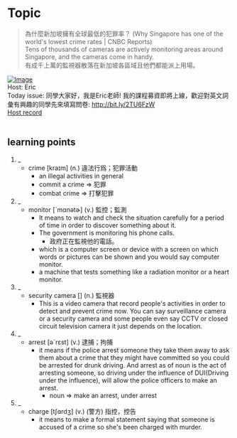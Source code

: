 # Topic

> 為什麼新加坡擁有全球最低的犯罪率？ (Why Singapore has one of the world's lowest crime rates | CNBC Reports) <br>
> Tens of thousands of cameras are actively monitoring areas around Singapore, and the cameras come in handy.  <br>
> 有成千上萬的監視器散落在新加坡各區域且他們都能派上用場。 <br>

[![Image](https://cdn.voicetube.com/assets/thumbnails/0KUj20y-Q0g.jpg)](https://www.youtube.com/embed/0KUj20y-Q0g?rel=0&showinfo=0&cc_load_policy=0&controls=1&autoplay=1&iv_load_policy=3&playsinline=1&wmode=transparent&start=134&end=140&enablejsapi=1&origin=https://tw.voicetube.com&widgetid=1)<br>
Host: Eric
<br>Today issue: 同學大家好，我是Eric老師! 我的課程募資即將上線，歡迎對英文詞彙有興趣的同學先來填寫問卷: http://bit.ly/2TU6FzW
<br>
[Host record](https://cdn.voicetube.com/tmp/everyday_records/yangec/2912.mp3)
<br><br>
## learning points
1. _
	* crime [kraɪm] (n.) 違法行爲；犯罪活動
        - an illegal activities in general
        - commit a crime => 犯罪
        - combat crime => 打擊犯罪
2. _
	* monitor [ˋmɑnətɚ] (v.) 監控；監測
        - It means to watch and check the situation carefully for a period of time in order to discover something about it.
        - The government is monitoring his phone calls.
            + 政府正在監視他的電話。
        - which is a computer screen or device with a screen on which words or pictures can be shown and you would say computer monitor.
        - a machine that tests something like a radiation monitor or a heart monitor.
3. _
	* security camera [] (n.) 監視器
        - This is a video camera that record people's activities in order to detect and prevent crime now. You can say surveillance camera or a security camera and some people even say CCTV or closed circuit television camera it just depends on the location.
4. _
	* arrest [əˋrɛst] (v.) 逮捕；拘捕
        - it means if the police arrest someone they take them away to ask them about a crime that they might have committed so you could be arrested for drunk driving. And arrest as of noun is the act of arresting someone, so driving under the influence of DUI(Driving under the influence), will allow the police officers to make an arrest.
            + noun => make an arrest, under arrest
5. _
	* charge  [tʃɑrdʒ] (v.) (警方) 指控，控告
        - it means to make a formal statement saying that someone is accused of a crime so she's been charged with murder.